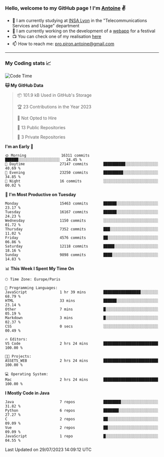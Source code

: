 ### Hello, welcome to my GitHub page ! I'm [Antoine](https://github.com/AntoinePiron) ✌️

- 🌱 I am currently studying at [INSA Lyon](https://www.insa-lyon.fr) in the "Telecommunications Services and Usage" department
- 🔭 I am currently working on the development of a [webapp](https://github.com/24HeuresINSA/Overbookd) for a festival
- 📺 You can check one of my realisation [here](https://astustc.fr)
- 📫 How to reach me: [pro.piron.antoine@gmail.com](mailto:pro.piron.antoine@gmail.com)

---

### My Coding stats 📈
<!--START_SECTION:waka-->
![Code Time](http://img.shields.io/badge/Code%20Time-175%20hrs%2045%20mins-blue)

**🐱 My GitHub Data** 

> 📦 101.9 kB Used in GitHub's Storage 
 > 
> 🏆 23 Contributions in the Year 2023
 > 
> 🚫 Not Opted to Hire
 > 
> 📜 13 Public Repositories 
 > 
> 🔑 3 Private Repositories 
 > 
**I'm an Early 🐤** 

```text
🌞 Morning                16311 commits       ██████░░░░░░░░░░░░░░░░░░░   24.45 % 
🌆 Daytime                27147 commits       ██████████░░░░░░░░░░░░░░░   40.69 % 
🌃 Evening                23250 commits       █████████░░░░░░░░░░░░░░░░   34.85 % 
🌙 Night                  16 commits          ░░░░░░░░░░░░░░░░░░░░░░░░░   00.02 % 
```
📅 **I'm Most Productive on Tuesday** 

```text
Monday                   15463 commits       ██████░░░░░░░░░░░░░░░░░░░   23.17 % 
Tuesday                  16167 commits       ██████░░░░░░░░░░░░░░░░░░░   24.23 % 
Wednesday                1150 commits        ░░░░░░░░░░░░░░░░░░░░░░░░░   01.72 % 
Thursday                 7352 commits        ███░░░░░░░░░░░░░░░░░░░░░░   11.02 % 
Friday                   4576 commits        ██░░░░░░░░░░░░░░░░░░░░░░░   06.86 % 
Saturday                 12118 commits       █████░░░░░░░░░░░░░░░░░░░░   18.16 % 
Sunday                   9898 commits        ████░░░░░░░░░░░░░░░░░░░░░   14.83 % 
```


📊 **This Week I Spent My Time On** 

```text
🕑︎ Time Zone: Europe/Paris

💬 Programming Languages: 
JavaScript               1 hr 39 mins        █████████████████░░░░░░░░   68.79 % 
HTML                     33 mins             ██████░░░░░░░░░░░░░░░░░░░   23.14 % 
Other                    7 mins              █░░░░░░░░░░░░░░░░░░░░░░░░   05.19 % 
Markdown                 3 mins              █░░░░░░░░░░░░░░░░░░░░░░░░   02.37 % 
CSS                      0 secs              ░░░░░░░░░░░░░░░░░░░░░░░░░   00.49 % 

🔥 Editors: 
VS Code                  2 hrs 24 mins       █████████████████████████   100.00 % 

🐱‍💻 Projects: 
ASSETS_WEB               2 hrs 24 mins       █████████████████████████   100.00 % 

💻 Operating System: 
Mac                      2 hrs 24 mins       █████████████████████████   100.00 % 
```

**I Mostly Code in Java** 

```text
Java                     7 repos             ████████░░░░░░░░░░░░░░░░░   31.82 % 
Python                   6 repos             ███████░░░░░░░░░░░░░░░░░░   27.27 % 
C                        2 repos             ██░░░░░░░░░░░░░░░░░░░░░░░   09.09 % 
Vue                      2 repos             ██░░░░░░░░░░░░░░░░░░░░░░░   09.09 % 
JavaScript               1 repo              █░░░░░░░░░░░░░░░░░░░░░░░░   04.55 % 
```




 Last Updated on 29/07/2023 14:09:12 UTC
<!--END_SECTION:waka-->
